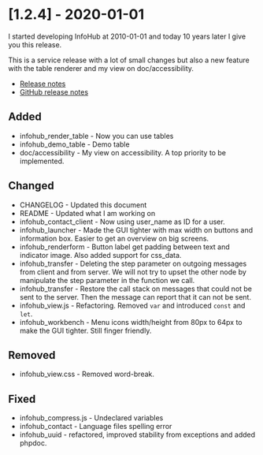 # [1.2.4] - 2020-01-01
I started developing InfoHub at 2010-01-01 and today 10 years later I give you this release.   

This is a service release with a lot of small changes but also a new feature with the table renderer and my view on doc/accessibility.

* [Release notes](main,release_v1_v1v2_v1v2v4)
* [GitHub release notes](https://github.com/peterlembke/infohub/releases/tag/v1.2.4)

## Added
- infohub_render_table - Now you can use tables
- infohub_demo_table - Demo table
- doc/accessibility - My view on accessibility. A top priority to be implemented.

## Changed
- CHANGELOG - Updated this document
- README - Updated what I am working on
- infohub_contact_client - Now using user_name as ID for a user.
- infohub_launcher - Made the GUI tighter with max width on buttons and information box. Easier to get an overview on big screens.
- infohub_renderform - Button label get padding between text and indicator image. Also added support for css_data.
- infohub_transfer - Deleting the step parameter on outgoing messages from client and from server. We will not try to upset the other node by manipulate the step parameter in the function we call.
- infohub_transfer - Restore the call stack on messages that could not be sent to the server. Then the message can report that it can not be sent.
- infohub_view.js - Refactoring. Removed `var` and introduced `const` and `let`.
- infohub_workbench - Menu icons width/height from 80px to 64px to make the GUI tighter. Still finger friendly.
 
## Removed
- infohub_view.css - Removed word-break.

## Fixed
- infohub_compress.js - Undeclared variables
- infohub_contact - Language files spelling error
- infohub_uuid - refactored, improved stability from exceptions and added phpdoc.
